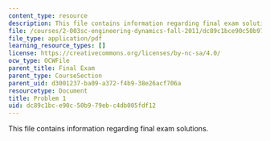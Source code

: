 ```yaml
---
content_type: resource
description: This file contains information regarding final exam solutions.
file: /courses/2-003sc-engineering-dynamics-fall-2011/dc89c1bce90c50b979ebc4db005fdf12_MIT2_003SCF11_final.pdf
file_type: application/pdf
learning_resource_types: []
license: https://creativecommons.org/licenses/by-nc-sa/4.0/
ocw_type: OCWFile
parent_title: Final Exam
parent_type: CourseSection
parent_uid: d3001237-ba09-a372-f4b9-38e26acf706a
resourcetype: Document
title: Problem 1
uid: dc89c1bc-e90c-50b9-79eb-c4db005fdf12
---
```

This file contains information regarding final exam solutions.